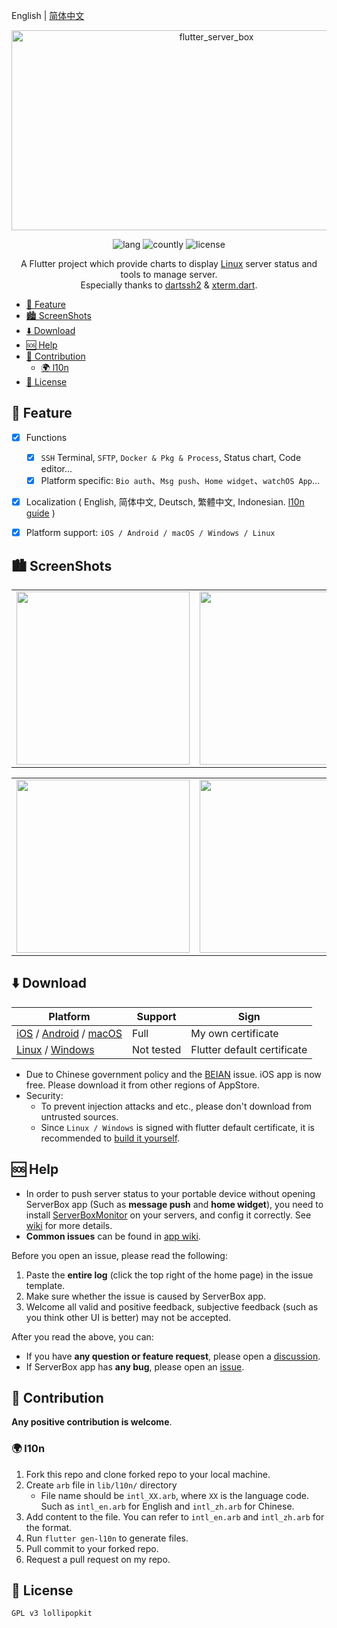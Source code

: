 English | [简体中文](README_zh.md)

<!-- Title-->
<p align="center">
  <img src="https://socialify.git.ci/lollipopkit/flutter_server_box/image?description=1&font=Raleway&logo=https%3A%2F%2Fgithub.com%2Flollipopkit%2Fflutter_server_box%2Fblob%2Fmain%2Fassets%2Fapp_icon.png%3Fraw%3Dtrue&name=1&owner=1&pattern=Solid&theme=Auto" alt="flutter_server_box" width="640" height="320" />
</p>

<!-- Badges-->
<p align="center">
  <img alt="lang" src="https://img.shields.io/badge/lang-dart-pink">
  <img alt="countly" src="https://img.shields.io/badge/analysis-countly-pink">
  <img alt="license" src="https://img.shields.io/badge/license-GPLv3-pink">
</p>

<p align="center">
A Flutter project which provide charts to display <a href="../../issues/43">Linux</a> server status and tools to manage server.
<br>
Especially thanks to <a href="https://github.com/TerminalStudio/dartssh2">dartssh2</a> & <a href="https://github.com/TerminalStudio/xterm.dart">xterm.dart</a>.
</p>


- [🔖 Feature](#-feature)
- [🏙️ ScreenShots](#️-screenshots)
- [⬇️ Download](#️-download)
- [🆘 Help](#-help)
- [🧱 Contribution](#-contribution)
  - [🌍 l10n](#-l10n)
- [📝 License](#-license)


## 🔖 Feature
- [x] Functions
  - [x] `SSH` Terminal, `SFTP`, `Docker & Pkg & Process`, Status chart, Code editor...
  - [x] Platform specific: `Bio auth`、`Msg push`、`Home widget`、`watchOS App`...
- [x] Localization ( English, 简体中文, Deutsch, 繁體中文, Indonesian. [l10n guide](#l10n-guide) )
- [x] Platform support: `iOS / Android / macOS / Windows / Linux`


## 🏙️ ScreenShots
<table>
  <tr>
    <td>
	    <img width="277px" src="imgs/server.png">
    </td>
    <td>
	    <img width="277px" src="imgs/detail.png">
    </td>
    <td>
	    <img width="277px" src="imgs/sftp.png">
    </td>
  </tr>
</table>
<table>
  <tr>
    <td>
	    <img width="277px" src="imgs/editor.png">
    </td>
    <td>
	    <img width="277px" src="imgs/ssh.png">
    </td>
    <td>
	    <img width="277px" src="imgs/docker.png">
    </td>
  </tr>
</table>


## ⬇️ Download
| Platform                                                                                                                                                   | Support    | Sign                        |
|------------------------------------------------------------------------------------------------------------------------------------------------------------|------------|-----------------------------|
| [iOS](https://apps.apple.com/app/id1586449703) / [Android](https://res.lolli.tech/serverbox/latest.apk) / [macOS](https://apps.apple.com/app/id1586449703) | Full       | My own certificate          |
| [Linux](https://res.lolli.tech/serverbox/latest.AppImage) / [Windows](https://res.lolli.tech/serverbox/latest.win.zip)                                     | Not tested | Flutter default certificate |

- Due to Chinese government policy and the [BEIAN](https://github.com/lollipopkit/flutter_server_box/discussions/180) issue. iOS app is now free. Please download it from other regions of AppStore.
- Security:
  - To prevent injection attacks and etc., please don't download from untrusted sources.
  - Since `Linux / Windows` is signed with flutter default certificate, it is recommended to [build it yourself](https://github.com/lollipopkit/flutter_server_box/wiki#compile-yourself).


## 🆘 Help
- In order to push  server status to your portable device without opening ServerBox app (Such as **message push** and **home widget**), you need to install [ServerBoxMonitor](https://github.com/lollipopkit/server_box_monitor) on your servers, and config it correctly. See [wiki](https://github.com/lollipopkit/server_box_monitor/wiki) for more details.
- **Common issues** can be found in [app wiki](https://github.com/lollipopkit/flutter_server_box/wiki).

Before you open an issue, please read the following:
1. Paste the **entire log** (click the top right of the home page) in the issue template.
2. Make sure whether the issue is caused by ServerBox app.
3. Welcome all valid and positive feedback, subjective feedback (such as you think other UI is better) may not be accepted.

After you read the above, you can:
- If you have **any question or feature request**, please open a [discussion](https://github.com/lollipopkit/flutter_server_box/discussions/new/choose).  
- If ServerBox app has **any bug**, please open an [issue](https://github.com/lollipopkit/flutter_server_box/issues/new).


## 🧱 Contribution
**Any positive contribution is welcome**.

### 🌍 l10n
1. Fork this repo and clone forked repo to your local machine.
2. Create `arb` file in `lib/l10n/` directory
   - File name should be `intl_XX.arb`, where `XX` is the language code. Such as `intl_en.arb` for English and `intl_zh.arb` for Chinese.
3. Add content to the file. You can refer to `intl_en.arb` and `intl_zh.arb` for the format.
4. Run `flutter gen-l10n` to generate files.
5. Pull commit to your forked repo.
6. Request a pull request on my repo.


## 📝 License
`GPL v3 lollipopkit`
